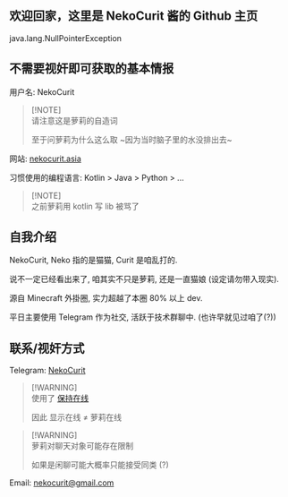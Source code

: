 ## 欢迎回家，这里是 NekoCurit 酱的 Github 主页

java.lang.NullPointerException


## 不需要视奸即可获取的基本情报

用户名: NekoCurit

> [!NOTE]\
> 请注意这是萝莉的自造词
>
> 至于问萝莉为什么这么取 ~因为当时脑子里的水没排出去~

网站: [nekocurit.asia](https://nekocurit.asia/)

习惯使用的编程语言: Kotlin > Java > Python > ...

> [!NOTE]\
> 之前萝莉用 kotlin 写 lib 被骂了

## 自我介绍

NekoCurit, Neko 指的是猫猫, Curit 是咱乱打的.

说不一定已经看出来了, 咱其实不只是萝莉, 还是一直猫娘 (设定请勿带入现实).

源自 Minecraft 外掛圈, 实力超越了本圈 80% 以上 dev.

平日主要使用 Telegram 作为社交, 活跃于技术群聊中. (也许早就见过咱了(?))

## 联系/视奸方式

Telegram: [NekoCurit](https://t.me/+8616524706151)

> [!WARNING]\
> 使用了 [保持在线](https://github.com/LockHops/UpdatedAlwaysOnline)
>
> 因此 显示在线 ≠ 萝莉在线

> [!WARNING]\
> 萝莉对聊天对象可能存在限制
>
> 如果是闲聊可能大概率只能接受同类 (?)

Email: [nekocurit@gmail.com](mailto:nekocurit@gmail.com)